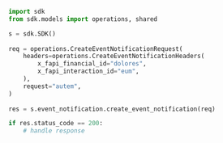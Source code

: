 <!-- Start SDK Example Usage -->
```python
import sdk
from sdk.models import operations, shared

s = sdk.SDK()
    
req = operations.CreateEventNotificationRequest(
    headers=operations.CreateEventNotificationHeaders(
        x_fapi_financial_id="dolores",
        x_fapi_interaction_id="eum",
    ),
    request="autem",
)
    
res = s.event_notification.create_event_notification(req)

if res.status_code == 200:
    # handle response
```
<!-- End SDK Example Usage -->